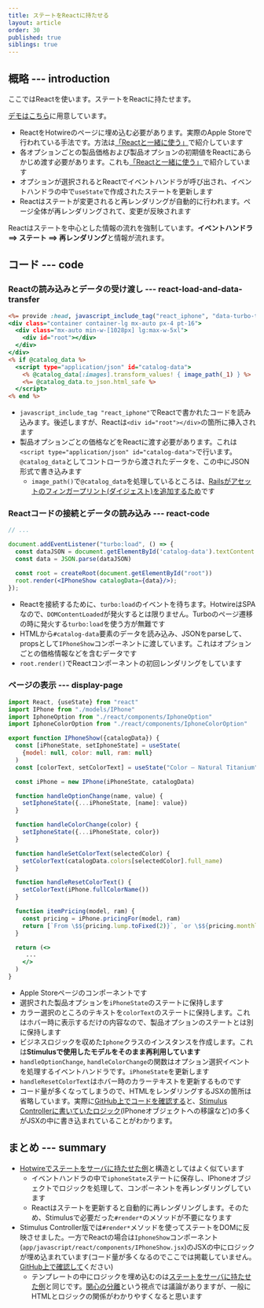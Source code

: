 ```yaml
---
title: ステートをReactに持たせる
layout: article
order: 30
published: true
siblings: true
---
```


## 概略 --- introduction

ここではReactを使います。ステートをReactに持たせます。

[デモはこちら](/react/iphone)に用意しています。

* ReactをHotwireのページに埋め込む必要があります。実際のApple Storeで行われている手法です。方法は[「Reactと一緒に使う」](/other_libraries/using_with_react)で紹介しています
* 各オプションごとの製品価格および製品オプションの初期値をReactにあらかじめ渡す必要があります。これも[「Reactと一緒に使う」](/other_libraries/using_with_react)で紹介しています
* オプションが選択されるとReactでイベントハンドラが呼び出され、イベントハンドラの中で`useState`で作成されたステートを更新します
* Reactはステートが変更されると再レンダリングが自動的に行われます。ページ全体が再レンダリングされて、変更が反映されます

Reactはステートを中心とした情報の流れを強制しています。**イベントハンドラ ==> ステート ==> 再レンダリング**と情報が流れます。

## コード --- code

### Reactの読み込みとデータの受け渡し --- react-load-and-data-transfer

```erb:app/views/react/iphone.html.erb
<%= provide :head, javascript_include_tag("react_iphone", "data-turbo-track": "reload", type: "module") %>
<div class="container container-lg mx-auto px-4 pt-16">
  <div class="mx-auto min-w-[1028px] lg:max-w-5xl">
    <div id="root"></div>
  </div>
</div>
<% if @catalog_data %>
  <script type="application/json" id="catalog-data">
    <% @catalog_data[:images].transform_values! { image_path(_1) } %>
    <%= @catalog_data.to_json.html_safe %>
  </script>
<% end %>
```

* `javascript_include_tag "react_iphone"`でReactで書かれたコードを読み込みます。後述しますが、Reactは`<div id="root"></div>`の箇所に挿入されます
* 製品オプションごとの価格などをReactに渡す必要があります。これは`<script type="application/json" id="catalog-data">`で行います。`@catalog_data`としてコントローラから渡されたデータを、この中にJSON形式で書き込みます
   * `image_path()`で`@catalog_data`を処理しているところは、[Railsがアセットのフィンガープリント(ダイジェスト)を追加するため](https://railsguides.jp/asset_pipeline.html#フィンガープリントと注意点)です


### Reactコードの接続とデータの読み込み --- react-code

```jsx:app/javascript/react_iphone.jsx
// ...

document.addEventListener("turbo:load", () => {
  const dataJSON = document.getElementById('catalog-data').textContent
  const data = JSON.parse(dataJSON)

  const root = createRoot(document.getElementById("root"))
  root.render(<IPhoneShow catalogData={data}/>);
});
```

* Reactを接続するために、`turbo:load`のイベントを待ちます。HotwireはSPAなので、`DOMContentLoaded`が発火するとは限りません。Turboのページ遷移の時に発火する`turbo:load`を使う方が無難です
* HTMLから`#catalog-data`要素のデータを読み込み、JSONをparseして、propsとして`IPhoneShow`コンポーネントに渡しています。これはオプションごとの価格情報などを含むデータです
* `root.render()`でReactコンポーネントの初回レンダリングをしています

### ページの表示 --- display-page

```jsx:app/javascript/react/components/IPhoneShow.jsx
import React, {useState} from "react"
import IPhone from "./models/IPhone"
import IphoneOption from "./react/components/IphoneOption"
import IphoneColorOption from "./react/components/IphoneColorOption"

export function IPhoneShow({catalogData}) {
  const [iPhoneState, setIphoneState] = useState(
    {model: null, color: null, ram: null}
  )
  const [colorText, setColorText] = useState("Color – Natural Titanium")

  const iPhone = new IPhone(iPhoneState, catalogData)

  function handleOptionChange(name, value) {
    setIphoneState({...iPhoneState, [name]: value})
  }

  function handleColorChange(color) {
    setIphoneState({...iPhoneState, color})
  }

  function handleSetColorText(selectedColor) {
    setColorText(catalogData.colors[selectedColor].full_name)
  }

  function handleResetColorText() {
    setColorText(iPhone.fullColorName())
  }

  function itemPricing(model, ram) {
    const pricing = iPhone.pricingFor(model, ram)
    return [`From \$${pricing.lump.toFixed(2)}`, `or \$${pricing.monthly.toFixed(2)}/mo.`, "for 24 mo."]
  }

  return (<>
     ...
    </>
  )
}
```

* Apple Storeページのコンポーネントです
* 選択された製品オプションを`iPhoneState`のステートに保持します
* カラー選択のところのテキストを`colorText`のステートに保持します。これはホバー時に表示するだけの内容なので、製品オプションのステートとは別に保持します
* ビジネスロジックを収めた`Iphone`クラスのインスタンスを作成します。これは**Stimulusで使用したモデルをそのまま再利用しています**
* `handleOptionChange`, `handleColorChange`の関数はオプション選択イベントを処理するイベントハンドラです。`iPhoneState`を更新します
* `handleResetColorText`はホバー時のカラーテキストを更新するものです
* コード量が多くなってしまうので、HTMLをレンダリングするJSXの箇所は省略しています。実際に[GitHub上でコードを確認する](https://github.com/naofumi/hotwire_anecdota/tree/master/app/javascript/react/components/IPhoneShow.jsx)と、[Stimulus Controllerに書いていたロジック](/examples/store/store-stimulus-state)(IPhoneオブジェクトへの移譲など)の多くがJSXの中に書き込まれていることがわかります。

## まとめ --- summary

* [Hotwireでステートをサーバに持たせた例](/examples/store/store-server-state)と構造としてはよく似ています
    * イベントハンドラの中で`iphoneState`ステートに保存し、IPhoneオブジェクトでロジックを処理して、コンポーネントを再レンダリングしています
    * Reactはステートを更新すると自動的に再レンダリングします。そのため、Stimulusで必要だった`#render*`のメソッドが不要になります
* Stimulus Controller版では`#render*`メソッドを使ってステートをDOMに反映させました。一方でReactの場合は`IphoneShow`コンポーネント(`app/javascript/react/components/IPhoneShow.jsx`)のJSXの中にロジックが埋め込まれています(コード量が多くなるのでここでは掲載していません。[GitHub上で確認して](https://github.com/naofumi/hotwire_anecdota/tree/master/app/javascript/react/components/IPhoneShow.jsx)ください)
    * テンプレートの中にロジックを埋め込むのは[ステートをサーバに持たせた例](/examples/store/store-server-state)と同じです。[関心の分離](https://ja.wikipedia.org/wiki/関心の分離)という視点では議論がありますが、一般にHTMLとロジックの関係がわかりやすくなると思います
